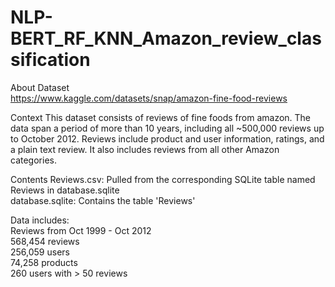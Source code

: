 # NLP-BERT_RF_KNN_Amazon_review_classification    

About Dataset    
https://www.kaggle.com/datasets/snap/amazon-fine-food-reviews

Context
This dataset consists of reviews of fine foods from amazon. The data span a period of more than 10 years, including all ~500,000 reviews up to October 2012. 
Reviews include product and user information, ratings, and a plain text review. It also includes reviews from all other Amazon categories.

Contents
Reviews.csv: Pulled from the corresponding SQLite table named Reviews in database.sqlite      
database.sqlite: Contains the table 'Reviews'      

Data includes:      
Reviews from Oct 1999 - Oct 2012       
568,454 reviews      
256,059 users     
74,258 products    
260 users with > 50 reviews   
